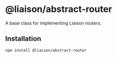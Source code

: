 # @liaison/abstract-router

A base class for implementing Liaison routers.

## Installation

```
npm install @liaison/abstract-router
```
